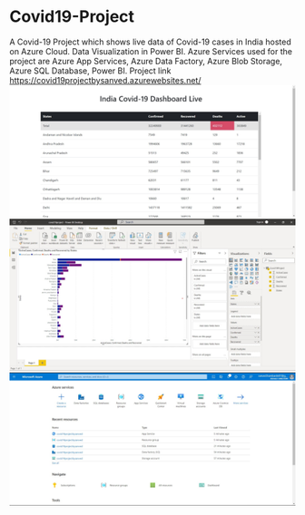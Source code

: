 # Covid19-Project
A Covid-19 Project which shows live data of Covid-19 cases in India hosted on Azure Cloud.
Data Visualization in Power BI.
Azure Services used for the project are Azure App Services, Azure Data Factory, Azure Blob Storage, Azure SQL Database, Power BI.
Project link https://covid19projectbysanved.azurewebsites.net/
![Screenshot](reactss.jpg)
![Screenshot](frtsscovid.jpg)
![Screenshot](azurepss.jpg)

